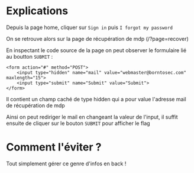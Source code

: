 # Explications

Depuis la page home, cliquer sur `Sign in` puis `I forgot my password`  

On se retrouve alors sur la page de récupération de mdp (/?page=recover)  

En inspectant le code source de la page on peut observer le formulaire lié au boutton `SUBMIT` :  
```
<form action="#" method="POST">
	<input type="hidden" name="mail" value="webmaster@borntosec.com" maxlength="15">
	<input type="submit" name="Submit" value="Submit">
</form>
```
Il contient un champ caché de type hidden qui a pour value l'adresse mail de récupération de mdp  

Ainsi on peut rediriger le mail en changeant la valeur de l'input, il suffit ensuite de cliquer sur le bouton `SUBMIT` pour afficher le flag  

# Comment l'éviter ?

Tout simplement gérer ce genre d'infos en back !